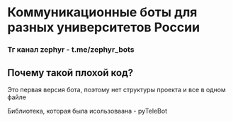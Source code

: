 <h1>Коммуникационные боты для разных университетов России</h1>
<h3>Тг канал zephyr - t.me/zephyr_bots</h3>
<h2>Почему такой плохой код?</h2>
Это первая версия бота, поэтому нет структуры проекта и все в одном файле

Библиотека, которая была исользоваана - pyTeleBot
